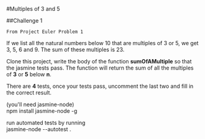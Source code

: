 #Multiples of 3 and 5

##Challenge 1

    From Project Euler Problem 1

If we list all the natural numbers below 10 that are multiples of 3 or 5, we get 3, 5, 6 and 9. The sum of these multiples is 23.

Clone this project, write the body of the function **sumOfAMultiple** so that the jasmine tests pass.
The function will return the sum of all the multiples of **3** or **5** below **n**.

There are **4** tests, once your tests pass, uncomment the last two and fill in the correct result.

(you'll need jasmine-node)  
    npm install jasmine-node -g

run automated tests by running  
    jasmine-node --autotest .